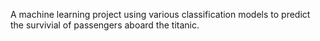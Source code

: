A machine learning project using various classification models to predict the survivial of passengers aboard the titanic.
